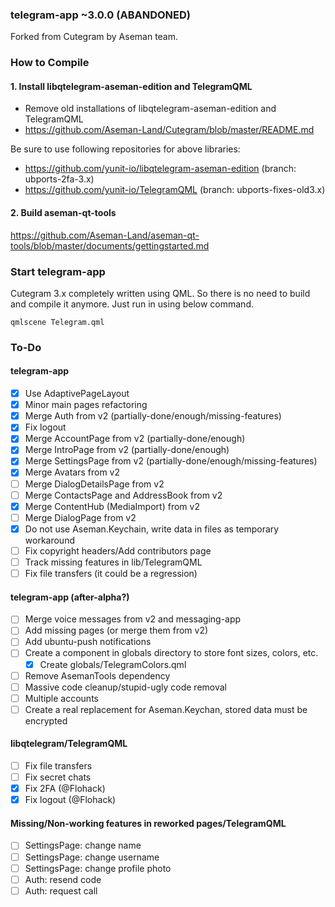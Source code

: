 ### telegram-app ~3.0.0 (ABANDONED)

Forked from Cutegram by Aseman team.

### How to Compile

#### 1. Install libqtelegram-aseman-edition and TelegramQML

- Remove old installations of libqtelegram-aseman-edition and TelegramQML
- https://github.com/Aseman-Land/Cutegram/blob/master/README.md

Be sure to use following repositories for above libraries:

- https://github.com/yunit-io/libqtelegram-aseman-edition (branch: ubports-2fa-3.x)
- https://github.com/yunit-io/TelegramQML (branch: ubports-fixes-old3.x)

#### 2. Build aseman-qt-tools

https://github.com/Aseman-Land/aseman-qt-tools/blob/master/documents/gettingstarted.md

### Start telegram-app

Cutegram 3.x completely written using QML. So there is no need to build and compile it anymore. Just run in using below command.

    qmlscene Telegram.qml

### To-Do

#### telegram-app
- [x] Use AdaptivePageLayout
- [x] Minor main pages refactoring
- [x] Merge Auth from v2 (partially-done/enough/missing-features)
- [x] Fix logout
- [x] Merge AccountPage from v2 (partially-done/enough)
- [x] Merge IntroPage from v2 (partially-done/enough)
- [x] Merge SettingsPage from v2 (partially-done/enough/missing-features)
- [x] Merge Avatars from v2
- [ ] Merge DialogDetailsPage from v2
- [ ] Merge ContactsPage and AddressBook from v2
- [x] Merge ContentHub (MediaImport) from v2
- [ ] Merge DialogPage from v2
- [x] Do not use Aseman.Keychain, write data in files as temporary workaround
- [ ] Fix copyright headers/Add contributors page
- [ ] Track missing features in lib/TelegramQML
- [ ] Fix file transfers (it could be a regression)

#### telegram-app (after-alpha?)
- [ ] Merge voice messages from v2 and messaging-app
- [ ] Add missing pages (or merge them from v2)
- [ ] Add ubuntu-push notifications
- [ ] Create a component in globals directory to store font sizes, colors, etc.
  - [x] Create globals/TelegramColors.qml
- [ ] Remove AsemanTools dependency
- [ ] Massive code cleanup/stupid-ugly code removal
- [ ] Multiple accounts
- [ ] Create a real replacement for Aseman.Keychan, stored data must be encrypted

#### libqtelegram/TelegramQML
- [ ] Fix file transfers
- [ ] Fix secret chats
- [x] Fix 2FA (@Flohack)
- [x] Fix logout (@Flohack)

#### Missing/Non-working features in reworked pages/TelegramQML ####
- [ ] SettingsPage: change name
- [ ] SettingsPage: change username
- [ ] SettingsPage: change profile photo
- [ ] Auth: resend code
- [ ] Auth: request call
